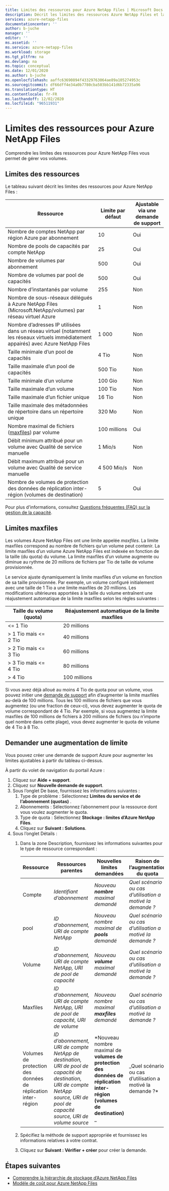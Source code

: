 ```yaml
---
title: Limites des ressources pour Azure NetApp Files | Microsoft Docs
description: Décrit les limites des ressources Azure NetApp Files et la manière de demander une augmentation de ces limites.
services: azure-netapp-files
documentationcenter: ''
author: b-juche
manager: ''
editor: ''
ms.assetid: ''
ms.service: azure-netapp-files
ms.workload: storage
ms.tgt_pltfrm: na
ms.devlang: na
ms.topic: conceptual
ms.date: 12/01/2020
ms.author: b-juche
ms.openlocfilehash: aaffc63690894f43329763064ae89a105274953c
ms.sourcegitcommit: df66dff4e34a0b7780cba503bb141d6b72335a96
ms.translationtype: HT
ms.contentlocale: fr-FR
ms.lasthandoff: 12/02/2020
ms.locfileid: "96511931"
---
```

# <a name="resource-limits-for-azure-netapp-files"></a>Limites des ressources pour Azure NetApp Files

Comprendre les limites des ressources pour Azure NetApp Files vous permet de gérer vos volumes.

## <a name="resource-limits"></a>Limites des ressources

Le tableau suivant décrit les limites des ressources pour Azure NetApp Files :

|  Ressource  |  Limite par défaut  |  Ajustable via une demande de support  |
|----------------|---------------------|--------------------------------------|
|  Nombre de comptes NetApp par région Azure par abonnement  |  10    |  Oui   |
|  Nombre de pools de capacités par compte NetApp   |    25     |   Oui   |
|  Nombre de volumes par abonnement   |    500     |   Oui   |
|  Nombre de volumes par pool de capacités     |    500   |    Oui     |
|  Nombre d’instantanés par volume       |    255     |    Non        |
|  Nombre de sous-réseaux délégués à Azure NetApp Files (Microsoft.NetApp/volumes) par réseau virtuel Azure    |   1   |    Non    |
|  Nombre d’adresses IP utilisées dans un réseau virtuel (notamment les réseaux virtuels immédiatement appairés) avec Azure NetApp Files   |    1 000   |    Non   |
|  Taille minimale d’un pool de capacités   |  4 Tio     |    Non  |
|  Taille maximale d’un pool de capacités    |  500 Tio   |   Non   |
|  Taille minimale d’un volume    |    100 Gio    |    Non    |
|  Taille maximale d’un volume     |    100 Tio    |    Non    |
|  Taille maximale d’un fichier unique     |    16 Tio    |    Non    |    
|  Taille maximale des métadonnées de répertoire dans un répertoire unique      |    320 Mo    |    Non    |    
|  Nombre maximal de fichiers ([maxfiles](#maxfiles)) par volume     |    100 millions    |    Oui    |    
|  Débit minimum attribué pour un volume avec Qualité de service manuelle     |    1 Mio/s   |    Non    |    
|  Débit maximum attribué pour un volume avec Qualité de service manuelle     |    4 500 Mio/s    |    Non    |    
|  Nombre de volumes de protection des données de réplication inter-région (volumes de destination)     |    5    |    Oui    |     

Pour plus d’informations, consultez [Questions fréquentes (FAQ) sur la gestion de la capacité](azure-netapp-files-faqs.md#capacity-management-faqs).

## <a name="maxfiles-limits"></a>Limites maxfiles <a name="maxfiles"></a> 

Les volumes Azure NetApp Files ont une limite appelée *maxfiles*. La limite maxfiles correspond au nombre de fichiers qu’un volume peut contenir. La limite maxfiles d’un volume Azure NetApp Files est indexée en fonction de la taille (du quota) du volume. La limite maxfiles d’un volume augmente ou diminue au rythme de 20 millions de fichiers par Tio de taille de volume provisionnée. 

Le service ajuste dynamiquement la limite maxfiles d’un volume en fonction de sa taille provisionnée. Par exemple, un volume configuré initialement avec une taille de 1 Tio a une limite maxfiles de 20 millions. Les modifications ultérieures apportées à la taille du volume entraînent une réajustement automatique de la limite maxfiles selon les règles suivantes : 

|    Taille du volume (quota)     |  Réajustement automatique de la limite maxfiles    |
|----------------------------|-------------------|
|    <= 1 Tio                |    20 millions     |
|    > 1 Tio mais <= 2 Tio    |    40 millions     |
|    > 2 Tio mais <= 3 Tio    |    60 millions     |
|    > 3 Tio mais <= 4 Tio    |    80 millions     |
|    > 4 Tio                 |    100 millions    |

Si vous avez déjà alloué au moins 4 Tio de quota pour un volume, vous pouvez initier une [demande de support](#limit_increase) afin d’augmenter la limite maxfiles au-delà de 100 millions. Tous les 100 millions de fichiers que vous augmentez (ou une fraction de ceux-ci), vous devez augmenter le quota de volume correspondant de 4 Tio.  Par exemple, si vous augmentez la limite maxfiles de 100 millions de fichiers à 200 millions de fichiers (ou n’importe quel nombre dans cette plage), vous devez augmenter le quota de volume de 4 Tio à 8 Tio.

## <a name="request-limit-increase"></a>Demander une augmentation de limite <a name="limit_increase"></a> 

Vous pouvez créer une demande de support Azure pour augmenter les limites ajustables à partir du tableau ci-dessus. 

À partir du volet de navigation du portail Azure : 

1. Cliquez sur **Aide + support**.
2. Cliquez sur **Nouvelle demande de support**.
3. Sous l’onglet De base, fournissez les informations suivantes : 
    1. Type de problème : Sélectionnez **Limites du service et de l’abonnement (quotas)** .
    2. Abonnements : Sélectionnez l’abonnement pour la ressource dont vous voulez augmenter le quota.
    3. Type de quota : Sélectionnez **Stockage : limites d’Azure NetApp Files**.
    4. Cliquez sur **Suivant : Solutions**.
4. Sous l’onglet Détails :
    1. Dans la zone Description, fournissez les informations suivantes pour le type de ressource correspondant :

        |  Ressource  |    Ressources parentes      |    Nouvelles limites demandées     |    Raison de l’augmentation du quota       |
        |----------------|------------------------------|---------------------------------|------------------------------------------|
        |  Compte |  *Identifiant d’abonnement*   |  *Nouveau **nombre** maximal demandé*    |  *Quel scénario ou cas d’utilisation a motivé la demande ?*  |
        |  pool    |  *ID d’abonnement, URI de compte NetApp*  |  *Nouveau nombre maximal de **pools** demandé*   |  *Quel scénario ou cas d’utilisation a motivé la demande ?*  |
        |  Volume  |  *ID d’abonnement, URI de compte NetApp, URI de pool de capacité*   |  *Nouveau **volume** maximal demandé*     |  *Quel scénario ou cas d’utilisation a motivé la demande ?*  |
        |  Maxfiles  |  *ID d’abonnement, URI de compte NetApp, URI de pool de capacité, URI de volume*   |  *Nouveau nombre maximal **maxfiles** demandé*     |  *Quel scénario ou cas d’utilisation a motivé la demande ?*  |    
        |  Volumes de protection des données de réplication inter-région  |  *ID d’abonnement, URI de compte NetApp de destination, URI de pool de capacité de destination, URI de compte NetApp source, URI de pool de capacité source, URI de volume source*   |  *Nouveau nombre maximal de **volumes de protection des données de réplication inter-région (volumes de destination)** _     |  _Quel scénario ou cas d’utilisation a motivé la demande ?*  |    

    2. Spécifiez la méthode de support appropriée et fournissez les informations relatives à votre contrat.

    3. Cliquez sur **Suivant : Vérifier + créer** pour créer la demande. 


## <a name="next-steps"></a>Étapes suivantes  

- [Comprendre la hiérarchie de stockage d’Azure NetApp Files](azure-netapp-files-understand-storage-hierarchy.md)
- [Modèle de coût pour Azure NetApp Files](azure-netapp-files-cost-model.md)
